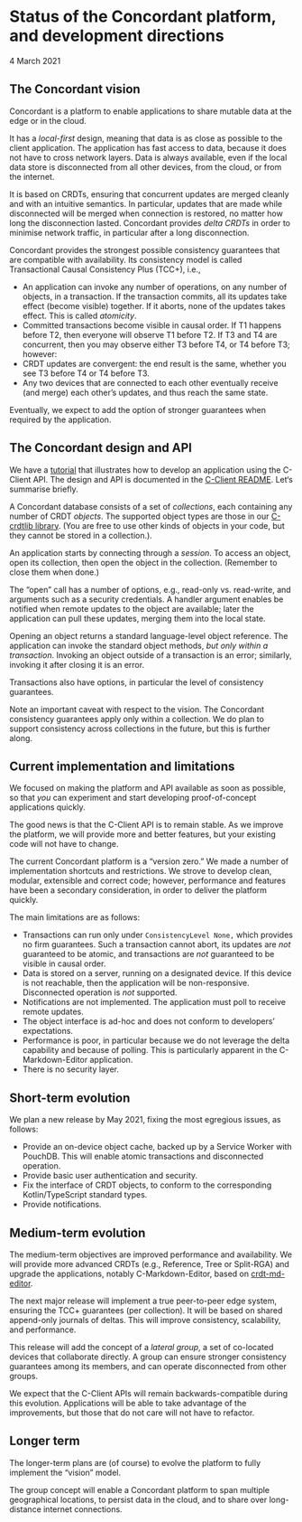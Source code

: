 # Status of the Concordant platform, and development directions

4 March 2021

## The Concordant vision

Concordant is a platform to enable applications to share mutable data at the edge or in the cloud.  

It has a *local-first* design, meaning that data is as close as possible to the client application.  The application has fast access to data, because it does not have to cross network layers. Data is always available, even if the local data store is disconnected from all other devices, from the cloud, or from the internet.  

It is based on CRDTs, ensuring that concurrent updates are merged cleanly and with an intuitive semantics.  In particular, updates that are made while disconnected will be merged when connection is restored, no matter how long the disconnection lasted.  Concordant provides *delta CRDTs* in order to minimise network traffic, in particular after a long disconnection.

Concordant provides the strongest possible consistency guarantees that are compatible with availability.   Its consistency model is called Transactional Causal Consistency Plus (TCC+), i.e.,

-   An application can invoke any number of operations, on any number of objects, in a transaction.  If the transaction commits, all its updates take effect (become visible) together.  If it aborts, none of the updates takes effect.   This is called *atomicity*.
-   Committed transactions become visible in causal order.  If T1 happens before T2, then everyone will observe T1 before T2.  If T3 and T4 are concurrent, then you may observe either T3 before T4, or T4 before T3; however:
-   CRDT updates are convergent: the end result is the same, whether you see T3 before T4 or T4 before T3.
-   Any two devices that are connected to each other eventually receive (and merge) each other’s updates, and thus reach the same state.

Eventually, we expect to add the option of stronger guarantees when required by the application.

## The Concordant design and API

We have a [tutorial](https://concordant.io/getting-started) that illustrates how to develop an application using the C-Client API.  The design and API is documented in the [C-Client README](https://github.com/concordant/c-client/blob/master/README.md).  Let‘s summarise briefly.

A Concordant database consists of a set of *collections*, each containing any number of CRDT *objects*.  The supported object types are those in our [C-crdtlib library](https://github.com/concordant/c-crdtlib).  (You are free to use other kinds of objects in your code, but they cannot be stored in a collection.).

An application starts by connecting through a *session*.  To access an object, open its collection, then open the object in the collection.  (Remember to close them when done.)

The “open” call has a number of options, e.g., read-only vs. read-write, and arguments such as a  security credentials.  A handler argument enables be notified when remote updates to the object are available; later the application can pull these updates, merging them into the local state.

Opening an object returns a standard language-level object reference.  The application can invoke the standard object methods, *but only within a transaction*.  Invoking an object outside of a transaction is an error; similarly, invoking it after closing it is an error.  

Transactions also have options, in particular the level of consistency guarantees.

Note an important caveat with respect to the vision.  The Concordant consistency guarantees apply only within a collection.  We do plan to support consistency across collections in the future, but this is further along.

## Current implementation and limitations

We focused on making the platform and API available as soon as possible, so that *you* can experiment and start developing proof-of-concept applications quickly.

The good news is that the C-Client API is to remain stable.  As we improve the platform, we will provide more and better features, but your existing code will not have to change.

The current Concordant platform is a “version zero.”  We made a number of implementation shortcuts and restrictions.  We strove to develop clean, modular, extensible and correct code; however, performance and features have been a secondary consideration, in order to deliver the platform quickly.

The main limitations are as follows:

-   Transactions can run only under `ConsistencyLevel None,` which provides no firm guarantees.  Such a transaction cannot abort, its updates are *not* guaranteed to be atomic, and transactions are *not* guaranteed to be visible in causal order.
-   Data is stored on a server, running on a designated device.  If this device is not reachable, then the application will be non-responsive.  Disconnected operation is *not* supported.
-   Notifications are not implemented.  The application must poll to receive remote updates.
-   The object interface is ad-hoc and does not conform to developers’ expectations.
-   Performance is poor, in particular because we do not leverage the delta capability and because of polling.  This is particularly apparent in the C-Markdown-Editor application.  
-   There is no security layer.

## Short-term evolution

We plan a new release by May 2021, fixing the most egregious issues, as follows:

-   Provide an on-device object cache, backed up by a Service Worker with PouchDB.  This will enable atomic transactions and disconnected operation.
-   Provide basic user authentication and security.
-   Fix the interface of CRDT objects, to conform to the corresponding Kotlin/TypeScript standard types.
-   Provide notifications.

## Medium-term evolution

The medium-term objectives are improved performance and availability.  We will provide more advanced CRDTs (e.g., Reference, Tree or Split-RGA) and upgrade the applications, notably C-Markdown-Editor, based on [crdt-md-editor](https://github.com/ilyasToumlilt/crdt-md-editor).

The next major release will implement a true peer-to-peer edge system, ensuring the TCC+ guarantees (per collection).  It will be based on shared append-only journals of deltas.  This will improve consistency, scalability, and performance.

This release will add the concept of a *lateral group*, a set of co-located devices that collaborate directly.  A group can ensure stronger consistency guarantees among its members, and can operate disconnected from other groups.

We expect that the C-Client APIs will remain backwards-compatible during this evolution.  Applications will be able to take advantage of the improvements, but those that do not care will not have to refactor.

## Longer term

The longer-term plans are (of course) to evolve the platform to fully implement the “vision” model.  

The group concept will enable a Concordant platform to span multiple geographical locations, to persist data in the cloud, and to share over long-distance internet connections.

